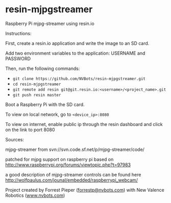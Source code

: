 # resin-mjpgstreamer
Raspberry Pi mjpg-streamer using resin.io


Instructions:

First, create a resin.io application and write the image to an SD card.

Add two environment variables to the application: USERNAME and PASSWORD

Then, run the following commands:

- `git clone https://github.com/NVBots/resin-mjpgstreamer.git`
- `cd resin-mjpgstreamer`
- `git remote add resin git@git.resin.io:<username>/<project_name>.git`
- `git push resin master`

Boot a Raspberry Pi with the SD card.

To view on local network, go to `<device_ip>:8080`

To view on internet, enable public ip through the resin dashboard and click on the link to port 8080


Sources:

mjpg-streamer from svn://svn.code.sf.net/p/mjpg-streamer/code/

patched for mjpg support on raspberry pi based on http://www.raspberrypi.org/forums/viewtopic.php?t=97983

a good description of mjpg-streamer controls can be found here http://wolfpaulus.com/jounal/embedded/raspberrypi_webcam/

Project created by Forrest Pieper (forrestp@nvbots.com) with New Valence Robotics (www.nvbots.com)

